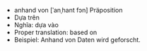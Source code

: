 - anhand von	[ˈanˌhant fɔn]	Präposition
- Dựa trên
- Nghĩa: dựa vào
- Proper translation: based on
- Beispiel: Anhand von Daten wird geforscht.